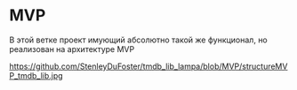 # MVP
В этой ветке проект имующий абсолютно такой же функционал, но реализован на архитектуре MVP

https://github.com/StenleyDuFoster/tmdb_lib_lampa/blob/MVP/structureMVP_tmdb_lib.jpg
